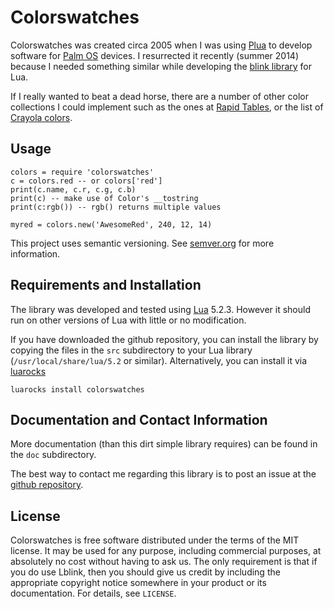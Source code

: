 
# Colorswatches

Colorswatches was created circa 2005 when I was using [Plua](http://en.wikipedia.org/wiki/Plua) to develop software for
 [Palm OS](http://en.wikipedia.org/wiki/Palm_OS) devices. I resurrected it recently (summer 2014) because I needed something similar while developing the [blink library](http://github.com/profburke/FILL-THIS-IN) for Lua.

If I really wanted to beat a dead horse, there are a number of other color collections I could implement such as
the ones at [Rapid Tables](http://www.rapidtables.com/web/color/RGB_Color.htm), or the list of [Crayola colors](http://en.wikipedia.org/wiki/List_of_Crayola_crayon_colors).


## Usage

    colors = require 'colorswatches'
    c = colors.red -- or colors['red']
    print(c.name, c.r, c.g, c.b)
    print(c) -- make use of Color's __tostring
    print(c:rgb()) -- rgb() returns multiple values

    myred = colors.new('AwesomeRed', 240, 12, 14)

This project uses semantic versioning. See <a href="http://semver.org">semver.org</a> for more information.


## Requirements and Installation

The library was developed and tested using [Lua](http://lua.org) 5.2.3. However it should run on other versions of Lua with little or no modification.


If you have downloaded the github repository, you can install the library by copying the files in the `src` subdirectory to
your Lua library (`/usr/local/share/lua/5.2` or similar). Alternatively, you can install it via [luarocks](http://luarocks.org/)

    luarocks install colorswatches


## Documentation and Contact Information

More documentation (than this dirt simple library requires) can be found in the `doc` subdirectory.

The best way to contact me regarding this library is to post an issue at the [github repository](https://github.com/profburke/colorswatches/issues).


## License

Colorswatches is free software distributed under the terms of the MIT license. It may be used for any purpose, including commercial purposes, at absolutely no cost without having to ask us. The only requirement is that if you do use Lblink, then you should give us credit by including the appropriate copyright notice somewhere in your product or its documentation. For details, see `LICENSE`.





